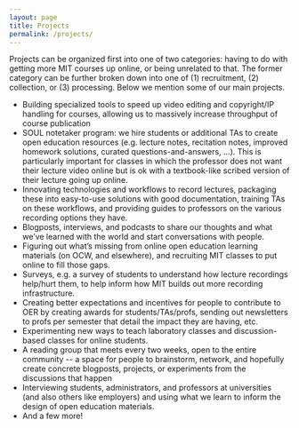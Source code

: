 ```yaml
---
layout: page
title: Projects
permalink: /projects/
---
```


Projects can be organized first into one of two categories: having to do with getting more MIT courses up online, or being unrelated to that. The former category can be further broken down into one of (1) recruitment, (2) collection, or (3) processing. Below we mention some of our main projects.  

* Building specialized tools to speed up video editing and copyright/IP handling for courses, allowing us to massively increase throughput of course publication
* SOUL notetaker program: we hire students or additional TAs to create open education resources (e.g. lecture notes, recitation notes, improved homework solutions, curated questions-and-answers, …). This is particularly important for classes in which the professor does not want their lecture video online but is ok with a textbook-like scribed version of their lecture going up online.
* Innovating technologies and workflows to record lectures, packaging these into easy-to-use solutions with good documentation, training TAs on these workflows, and providing guides to professors on the various recording options they have.
* Blogposts, interviews, and podcasts to share our thoughts and what we’ve learned with the world and start conversations with people.
* Figuring out what’s missing from online open education learning materials (on OCW, and elsewhere), and recruiting MIT classes to put online to fill those gaps.
* Surveys, e.g. a survey of students to understand how lecture recordings help/hurt them, to help inform how MIT builds out more recording infrastructure.
* Creating better expectations and incentives for people to contribute to OER by creating awards for students/TAs/profs, sending out newsletters to profs per semester that detail the impact they are having, etc.
* Experimenting new ways to teach laboratory classes and discussion-based classes for online students.
* A reading group that meets every two weeks, open to the entire community -- a space for people to brainstorm, network, and hopefully create concrete blogposts, projects, or experiments from the discussions that happen
* Interviewing students, administrators, and professors at universities (and also others like employers) and using what we learn to inform the design of open education materials.
* And a few more!
